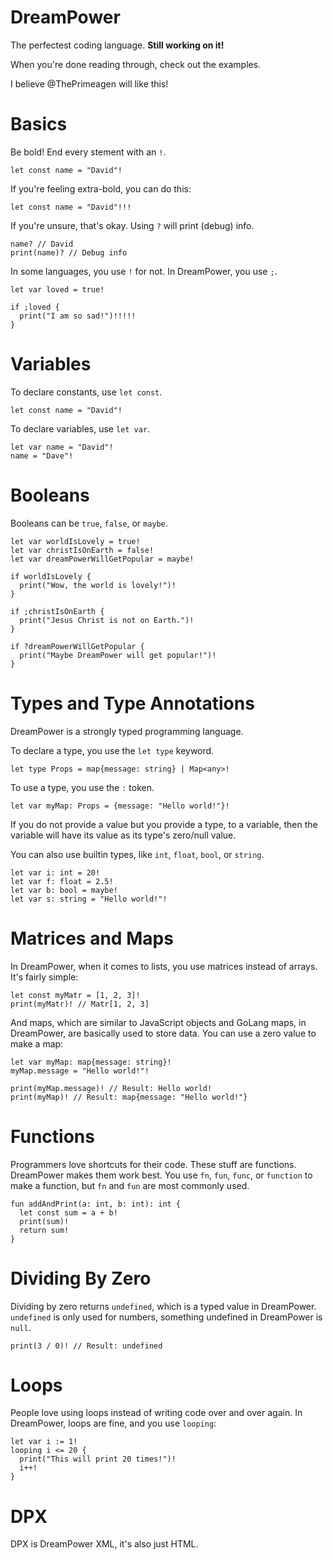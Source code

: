 # DreamPower
The perfectest coding language. **Still working on it!**

When you're done reading through, check out the examples.

I believe @ThePrimeagen will like this!

# Basics
Be bold! End every stement with an `!`.

```
let const name = "David"!
```

If you're feeling extra-bold, you can do this:

```
let const name = "David"!!!
```

If you're unsure, that's okay. Using `?` will print (debug) info.

```
name? // David
print(name)? // Debug info
```

In some languages, you use `!` for not. In DreamPower, you use `;`.

```
let var loved = true!

if ;loved {
  print("I am so sad!")!!!!!
}
```

# Variables
To declare constants, use `let const`.

```
let const name = "David"!
```

To declare variables, use `let var`.

```
let var name = "David"!
name = "Dave"!
```

# Booleans
Booleans can be `true`, `false`, or `maybe`.

```
let var worldIsLovely = true!
let var christIsOnEarth = false!
let var dreamPowerWillGetPopular = maybe!

if worldIsLovely {
  print("Wow, the world is lovely!")!
}

if ;christIsOnEarth {
  print("Jesus Christ is not on Earth.")!
}

if ?dreamPowerWillGetPopular {
  print("Maybe DreamPower will get popular!")!
}
```

# Types and Type Annotations
DreamPower is a strongly typed programming language.

To declare a type, you use the `let type` keyword.

```
let type Props = map{message: string} | Map<any>!
```

To use a type, you use the `:` token.

```
let var myMap: Props = {message: "Hello world!"}!
```

If you do not provide a value but you provide a type, to a variable, then the variable will have its value as its type's zero/null value.

You can also use builtin types, like `int`, `float`, `bool`, or `string`.

```
let var i: int = 20!
let var f: float = 2.5!
let var b: bool = maybe!
let var s: string = "Hello world!"!
```

# Matrices and Maps
In DreamPower, when it comes to lists, you use matrices instead of arrays. It's fairly simple:

```
let const myMatr = [1, 2, 3]!
print(myMatr)! // Matr[1, 2, 3]
```

And maps, which are similar to JavaScript objects and GoLang maps, in DreamPower, are basically used to store data. You can use a zero value to make a map:

```
let var myMap: map{message: string}!
myMap.message = "Hello world!"!

print(myMap.message)! // Result: Hello world!
print(myMap)! // Result: map{message: "Hello world!"}
```

# Functions

Programmers love shortcuts for their code. These stuff are functions. DreamPower makes them work best. You use `fn`, `fun`, `func`, or `function` to make a function, but `fn` and `fun` are most commonly used.

```
fun addAndPrint(a: int, b: int): int {
  let const sum = a + b!
  print(sum)!
  return sum!
}
```

# Dividing By Zero

Dividing by zero returns `undefined`, which is a typed value in DreamPower. `undefined` is only used for numbers, something undefined in DreamPower is `null`.

```
print(3 / 0)! // Result: undefined
```

# Loops

People love using loops instead of writing code over and over again. In DreamPower, loops are fine, and you use `looping`:

```
let var i := 1!
looping i <= 20 {
  print("This will print 20 times!")!
  i++!
}
```

# DPX

DPX is DreamPower XML, it's also just HTML.

